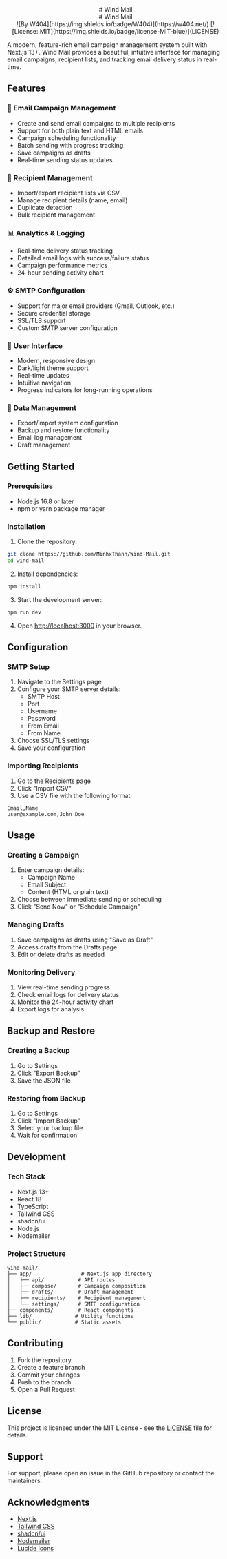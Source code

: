 

<div align="center">
  # Wind Mail
</div>
<div align="center">
  # Wind Mail
</div>
<div align="center">
   ![By W404](https://img.shields.io/badge/W404)](https://w404.net/)
  [![License: MIT](https://img.shields.io/badge/license-MIT-blue)](LICENSE)
</div>

A modern, feature-rich email campaign management system built with Next.js 13+. Wind Mail provides a beautiful, intuitive interface for managing email campaigns, recipient lists, and tracking email delivery status in real-time.

## Features

### 📧 Email Campaign Management
- Create and send email campaigns to multiple recipients
- Support for both plain text and HTML emails
- Campaign scheduling functionality
- Batch sending with progress tracking
- Save campaigns as drafts
- Real-time sending status updates

### 👥 Recipient Management
- Import/export recipient lists via CSV
- Manage recipient details (name, email)
- Duplicate detection
- Bulk recipient management

### 📊 Analytics & Logging
- Real-time delivery status tracking
- Detailed email logs with success/failure status
- Campaign performance metrics
- 24-hour sending activity chart

### ⚙️ SMTP Configuration
- Support for major email providers (Gmail, Outlook, etc.)
- Secure credential storage
- SSL/TLS support
- Custom SMTP server configuration

### 🎨 User Interface
- Modern, responsive design
- Dark/light theme support
- Real-time updates
- Intuitive navigation
- Progress indicators for long-running operations

### 💾 Data Management
- Export/import system configuration
- Backup and restore functionality
- Email log management
- Draft management

## Getting Started

### Prerequisites
- Node.js 16.8 or later
- npm or yarn package manager

### Installation

1. Clone the repository:
```bash
git clone https://github.com/MinhxThanh/Wind-Mail.git
cd wind-mail
```

2. Install dependencies:
```bash
npm install
```

3. Start the development server:
```bash
npm run dev
```

4. Open [http://localhost:3000](http://localhost:3000) in your browser.

## Configuration

### SMTP Setup

1. Navigate to the Settings page
2. Configure your SMTP server details:
   - SMTP Host
   - Port
   - Username
   - Password
   - From Email
   - From Name
3. Choose SSL/TLS settings
4. Save your configuration

### Importing Recipients

1. Go to the Recipients page
2. Click "Import CSV"
3. Use a CSV file with the following format:
```csv
Email,Name
user@example.com,John Doe
```

## Usage

### Creating a Campaign

1. Enter campaign details:
   - Campaign Name
   - Email Subject
   - Content (HTML or plain text)
2. Choose between immediate sending or scheduling
3. Click "Send Now" or "Schedule Campaign"

### Managing Drafts

1. Save campaigns as drafts using "Save as Draft"
2. Access drafts from the Drafts page
3. Edit or delete drafts as needed

### Monitoring Delivery

1. View real-time sending progress
2. Check email logs for delivery status
3. Monitor the 24-hour activity chart
4. Export logs for analysis

## Backup and Restore

### Creating a Backup

1. Go to Settings
2. Click "Export Backup"
3. Save the JSON file

### Restoring from Backup

1. Go to Settings
2. Click "Import Backup"
3. Select your backup file
4. Wait for confirmation

## Development

### Tech Stack
- Next.js 13+
- React 18
- TypeScript
- Tailwind CSS
- shadcn/ui
- Node.js
- Nodemailer

### Project Structure
```
wind-mail/
├── app/                # Next.js app directory
│   ├── api/           # API routes
│   ├── compose/       # Campaign composition
│   ├── drafts/        # Draft management
│   ├── recipients/    # Recipient management
│   └── settings/      # SMTP configuration
├── components/        # React components
├── lib/              # Utility functions
└── public/           # Static assets
```

## Contributing

1. Fork the repository
2. Create a feature branch
3. Commit your changes
4. Push to the branch
5. Open a Pull Request

## License

This project is licensed under the MIT License - see the [LICENSE](LICENSE) file for details.

## Support

For support, please open an issue in the GitHub repository or contact the maintainers.

## Acknowledgments

- [Next.js](https://nextjs.org/)
- [Tailwind CSS](https://tailwindcss.com/)
- [shadcn/ui](https://ui.shadcn.com/)
- [Nodemailer](https://nodemailer.com/)
- [Lucide Icons](https://lucide.dev/)
